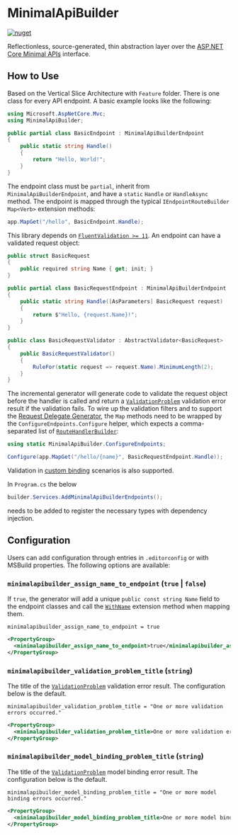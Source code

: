 # MinimalApiBuilder

[![nuget](https://badgen.net/nuget/v/MinimalApiBuilder)](https://www.nuget.org/packages/MinimalApiBuilder)

Reflectionless, source-generated, thin abstraction layer over
the [ASP.NET Core Minimal APIs](https://learn.microsoft.com/en-gb/aspnet/core/fundamentals/minimal-apis/overview)
interface.

## How to Use

Based on the Vertical Slice Architecture with `Feature` folder.
There is one class for every API endpoint. A basic example looks like the following:

```csharp
using Microsoft.AspNetCore.Mvc;
using MinimalApiBuilder;

public partial class BasicEndpoint : MinimalApiBuilderEndpoint
{
    public static string Handle()
    {
        return "Hello, World!";
    }
}
```

The endpoint class must be `partial`, inherit from `MinimalApiBuilderEndpoint`,
and have a `static` `Handle` or `HandleAsync` method.
The endpoint is mapped through the typical `IEndpointRouteBuilder` `Map<Verb>` extension methods:

```csharp
app.MapGet("/hello", BasicEndpoint.Handle);
```

This library depends on [`FluentValidation >= 11`](https://github.com/FluentValidation/FluentValidation). An endpoint can have a validated request object:

```csharp
public struct BasicRequest
{
    public required string Name { get; init; }
}

public partial class BasicRequestEndpoint : MinimalApiBuilderEndpoint
{
    public static string Handle([AsParameters] BasicRequest request)
    {
        return $"Hello, {request.Name}!";
    }
}

public class BasicRequestValidator : AbstractValidator<BasicRequest>
{
    public BasicRequestValidator()
    {
        RuleFor(static request => request.Name).MinimumLength(2);
    }
}
```

The incremental generator will generate code to validate the request object before the handler is called and return a
[`ValidationProblem`](https://learn.microsoft.com/en-us/dotnet/api/microsoft.aspnetcore.http.results.validationproblem)
validation error result if the validation fails. To wire up the validation filters and to support the
[Request Delegate Generator](https://learn.microsoft.com/en-gb/aspnet/core/fundamentals/aot/request-delegate-generator/rdg),
the `Map` methods need to be wrapped by the `ConfigureEndpoints.Configure` helper, which expects a comma-separated list of
[`RouteHandlerBuilder`](https://learn.microsoft.com/en-us/dotnet/api/microsoft.aspnetcore.builder.routehandlerbuilder):

```csharp
using static MinimalApiBuilder.ConfigureEndpoints;

Configure(app.MapGet("/hello/{name}", BasicRequestEndpoint.Handle));
```

Validation in [custom binding](https://learn.microsoft.com/en-gb/aspnet/core/fundamentals/minimal-apis/parameter-binding#custom-binding)
scenarios is also supported.

In `Program.cs` the below

```csharp
builder.Services.AddMinimalApiBuilderEndpoints();
```

needs to be added to register the necessary types with dependency injection.

## Configuration

Users can add configuration through entries in `.editorconfig` or with MSBuild properties.
The following options are available:

### `minimalapibuilder_assign_name_to_endpoint` (`true` | `false`)

If `true`, the generator will add a unique `public const string Name` field
to the endpoint classes and call
the [`WithName`](https://learn.microsoft.com/en-us/dotnet/api/microsoft.aspnetcore.builder.routingendpointconventionbuilderextensions.withname)
extension method when mapping them.

```.editorconfig
minimalapibuilder_assign_name_to_endpoint = true
```

```xml
<PropertyGroup>
  <minimalapibuilder_assign_name_to_endpoint>true</minimalapibuilder_assign_name_to_endpoint>
</PropertyGroup>
```

### `minimalapibuilder_validation_problem_title` (`string`)

The title of the [`ValidationProblem`](https://learn.microsoft.com/en-us/dotnet/api/microsoft.aspnetcore.http.results.validationproblem) validation error result.
The configuration below is the default.

```.editorconfig
minimalapibuilder_validation_problem_title = "One or more validation errors occurred."
```

```xml
<PropertyGroup>
  <minimalapibuilder_validation_problem_title>One or more validation errors occurred.</minimalapibuilder_validation_problem_title>
</PropertyGroup>
```

### `minimalapibuilder_model_binding_problem_title` (`string`)

The title of the [`ValidationProblem`](https://learn.microsoft.com/en-us/dotnet/api/microsoft.aspnetcore.http.results.validationproblem) model binding error result.
The configuration below is the default.

```.editorconfig
minimalapibuilder_model_binding_problem_title = "One or more model binding errors occurred."
```

```xml
<PropertyGroup>
  <minimalapibuilder_model_binding_problem_title>One or more model binding errors occurred.</minimalapibuilder_model_binding_problem_title>
</PropertyGroup>
```
